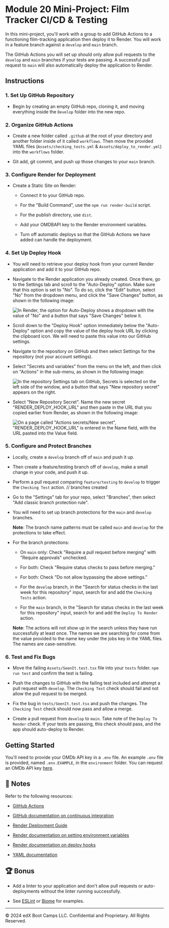 # Module 20 Mini-Project: Film Tracker CI/CD & Testing

In this mini-project, you'll work with a group to add GitHub Actions to a functioning film-tracking application then deploy it to Render. You will work in a feature branch against a `develop` and `main` branch.

The GitHub Actions you will set up should only allow pull requests to the `develop` and `main` branches if your tests are passing. A successful pull request to `main` will also automatically deploy the application to Render.

## Instructions

### 1. Set Up GitHub Repository

* Begin by creating an empty GitHub repo, cloning it, and moving everything inside the `Develop` folder into the new repo.

### 2. Organize GitHub Actions

* Create a new folder called `.github` at the root of your directory and another folder inside of it called `workflows`. Then move the provided YAML files (`Assets/checking_tests.yml` & `Assets/deploy_to_render.yml`) into the `workflows` folder.

* Git add, git commit, and push up those changes to your `main` branch.

### 3. Configure Render for Deployment

* Create a Static Site on Render:

  * Connect it to your GitHub repo.

  * For the "Build Command", use the `npm run render-build` script.

  * For the publish directory, use `dist`.
  
  * Add your OMDBAPI key to the Render environment variables.
  
  * Turn off automatic deploys so that the GitHub Actions we have added can handle the deployment.

### 4. Set Up Deploy Hook

* You will need to retrieve your deploy hook from your current Render application and add it to your GitHub repo.

* Navigate to the Render application you already created. Once there, go to the Settings tab and scroll to the "Auto-Deploy" option. Make sure that this option is set to "No". To do so, click the "Edit" button, select "No" from the dropdown menu, and click the "Save Changes" button, as shown in the following image:

  ![In Render, the option for Auto-Deploy shows a dropdown with the value of "No" and a button that says "Save Changes" below it.](./Assets/01-auto-deploy-off.png)

* Scroll down to the "Deploy Hook" option immediately below the "Auto-Deploy" option and copy the value of the deploy hook URL by clicking the clipboard icon. We will need to paste this value into our GitHub settings.

* Navigate to the repository on GitHub and then select Settings for the repository (not your account settings).

* Select "Secrets and variables" from the menu on the left, and then click on "Actions" in the sub-menu, as shown in the following image:

  ![In the repository Settings tab on GitHub, Secrets is selected on the left side of the window, and a button that says "New repository secret" appears on the right.](./Assets/02-gh-secret-add.png)

* Select "New Repository Secret". Name the new secret "RENDER_DEPLOY_HOOK_URL" and then paste in the URL that you copied earlier from Render, as shown in the following image:

  ![On a page called "Actions secrets/New secret", "RENDER_DEPLOY_HOOK_URL" is entered in the Name field, with the URL pasted into the Value field.](./Assets/03-enter-secret.png)

### 5. Configure and Protect Branches

* Locally, create a `develop` branch off of `main` and push it up.

* Then create a feature/testing branch off of `develop`, make a small change in your code, and push it up.

* Perform a pull request comparing `feature/testing` to `develop` to trigger the `Checking Test` action. // branches created

* Go to the "Settings" tab for your repo, select "Branches", then select "Add classic branch protection rule".

* You will need to set up branch protections for the `main` and `develop` branches.

  **Note**: The branch name patterns must be called `main` and `develop` for the protections to take effect.

* For the branch protections:

  * On `main` only: Check "Require a pull request before merging" with "Require approvals" unchecked.

  * For both: Check "Require status checks to pass before merging."

  * For both: Check "Do not allow bypassing the above settings."

  * For the `develop` branch, in the "Search for status checks in the last week for this repository" input, search for and add the `Checking Tests` action.

  * For the `main` branch, in the "Search for status checks in the last week for this repository" input, search for and add the `Deploy To Render` action.

  **Note**: The actions will not show up in the search unless they have run successfully at least once. The names we are searching for come from the value provided to the name key under the jobs key in the YAML files. The names are case-sensitive.

### 6. Test and Fix Bugs

* Move the failing `Assets/SeenIt.test.tsx` file into your `tests` folder. `npm run test` and confirm the test is failing.

* Push the changes to GitHub with the failing test included and attempt a pull request with `develop`. The `Checking Test` check should fail and not allow the pull request to be merged.

* Fix the bug in `tests/SeenIt.test.tsx` and push the changes. The `Checking Test` check should now pass and allow a merge.

* Create a pull request from `develop` to `main`. Take note of the `Deploy To Render` check. If your tests are passing, this check should pass, and the app should auto-deploy to Render.

## Getting Started

You'll need to provide your OMDb API key in a `.env` file. An example `.env` file is provided, named `.env.EXAMPLE`, in the `environment` folder. You can request an OMDb API key [here](https://www.omdbapi.com/apikey.aspx).

## 📝 Notes

Refer to the following resources:

* [GitHub Actions](https://docs.github.com/en/actions)

* [GitHub documentation on continuous integration](https://docs.github.com/en/actions/guides/about-continuous-integration)

* [Render Deployment Guide](https://coding-boot-camp.github.io/full-stack/render/render-deployment-guide)

* [Render documentation on setting environment variables](https://docs.render.com/configure-environment-variables)

* [Render documentation on deploy hooks](https://render.com/docs/deploy-hooks)

* [YAML documentation](https://yaml.org/)

## 🏆 Bonus

* Add a linter to your application and don't allow pull requests or auto-deployments without the linter running successfully.

* See [ESLint](https://eslint.org/) or [Biome](https://biomejs.dev/) for examples.

---
© 2024 edX Boot Camps LLC. Confidential and Proprietary. All Rights Reserved.
